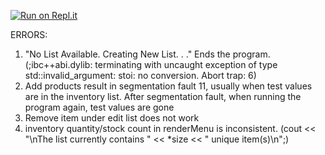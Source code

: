 [![Run on Repl.it](https://repl.it/badge/github/LBYEC2B-Project/Final-Project)](https://repl.it/github/LBYEC2B-Project/Final-Project)

ERRORS:
1) "No List Available. Creating New List. . ." Ends the program. (;ibc++abi.dylib: terminating with uncaught exception of type std::invalid_argument: stoi: no conversion. Abort trap: 6)
2) Add products result in segmentation fault 11, usually when test values are in the inventory list. After segmentation fault, when running the program again, test values are gone
3) Remove item under edit list does not work
4) inventory quantity/stock count in renderMenu is inconsistent. (cout << "\nThe list currently contains " << *size << " unique item(s)\n";)
